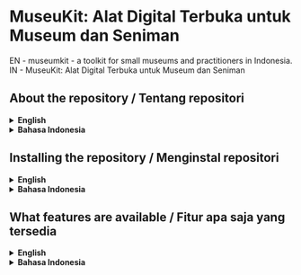 # MuseuKit: Alat Digital Terbuka untuk Museum dan Seniman

EN - museumkit - a toolkit for small museums and practitioners in Indonesia.
IN - MuseuKit: Alat Digital Terbuka untuk Museum dan Seniman

## About the repository / Tentang repositori

<details>
<summary><b>English</b></summary>

This repository provides a range of free, self-hosted digital tools for small museums and artists to set up their digital presence and manage their Collection or artworks

</details>

<details>
<summary><b>Bahasa Indonesia</b></summary>

Ini menyediakan berbagai alat digital gratis, di-hosting sendiri untuk museum kecil dan seniman untuk menyiapkan kehadiran digital mereka dan mengelola Koleksi atau karya seni mereka

</details>

## Installing the repository / Menginstal repositori

<details>
<summary><b>English</b></summary>

Most resources can be accessed by git cloning the resource, and following the documentation steps. Some of the more sophisicated servers, like Collection Management Systems, may require a server, but these will be documented appropriately.

</details>

<details>
<summary><b>Bahasa Indonesia</b></summary>

Sebagian besar sumber daya dapat diakses dengan mengkloning sumber daya melalui git, dan mengikuti langkah-langkah dalam dokumentasi. Beberapa server yang lebih canggih, seperti Sistem Manajemen Koleksi, mungkin memerlukan server, tetapi ini akan didokumentasikan dengan tepat.

</details>

## What features are available / Fitur apa saja yang tersedia

<details>
<summary><b>English</b></summary>

The repository offers documentation and boilerplate information to set up mapping systems; setting up a Collection Management System with Indonesian documentation; setting up AI image recognition and classification; Cataloguing guides, mindful of Indonesian contexts; and documentation and templates to set up a basic promotional website.

</details>

<details>
<summary><b>Bahasa Indonesia</b></summary>

Repositori ini menyediakan dokumentasi dan informasi dasar untuk mengatur sistem pemetaan; pengaturan Sistem Manajemen Koleksi dengan dokumentasi dalam Bahasa Indonesia; pengaturan pengenalan dan klasifikasi gambar AI; Panduan katalogisasi dengan mempertimbangkan konteks Indonesia; serta dokumentasi dan template untuk membuat situs web promosi dasar.

</details>

